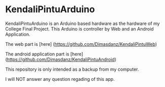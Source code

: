 KendaliPintuArduino
===================

KendaliPintuArduino is an Arduino based hardware as the hardware of my College Final Project. This Arduino is controller by Web and an Android Application.

The web part is [here] (https://github.com/Dimasdanz/KendaliPintuWeb)

The android application part is [here] (https://github.com/Dimasdanz/KendaliPintuAndroid)

This repository is only intended as a backup from my computer.

I will NOT answer any question regading of this app.
